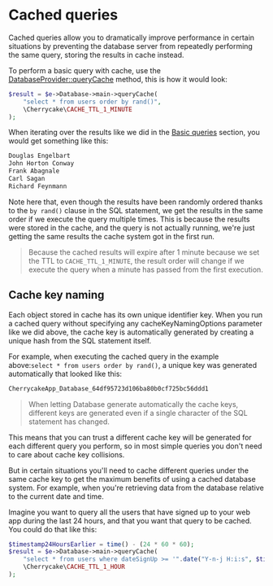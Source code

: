 # Cached queries

Cached queries allow you to dramatically improve performance in certain situations by preventing the database server from repeatedly performing the same query, storing the results in cache instead.

To perform a basic query with cache, use the [DatabaseProvider::queryCache](../../reference/core-classes/databaseprovider/databaseprovider-methods.md#querycache) method, this is how it would look:

```php
$result = $e->Database->main->queryCache(
    "select * from users order by rand()",
    \Cherrycake\CACHE_TTL_1_MINUTE
);
```

When iterating over the results like we did in the [Basic queries](basic-queries.md) section, you would get something like this:

```php
Douglas Engelbart
John Horton Conway
Frank Abagnale
Carl Sagan
Richard Feynmann
```

Note here that, even though the results have been randomly ordered thanks to the  `by rand()` clause in the SQL statement, we get the results in the same order if we execute the query multiple times. This is because the results were stored in the cache, and the query is not actually running, we're just getting the same results the cache system got in the first run.

> Because the cached results will expire after 1 minute because we set the TTL to `CACHE_TTL_1_MINUTE`, the result order will change if we execute the query when a minute has passed from the first execution.

## Cache key naming

Each object stored in cache has its own unique identifier key. When you run a cached query without specifying any cacheKeyNamingOptions parameter like we did above, the cache key is automatically generated by creating a unique hash from the SQL statement itself.

For example, when executing the cached query in the example above:`select * from users order by rand()`, a unique key was generated automatically that looked like this:

```php
CherrycakeApp_Database_64df95723d106ba80b0cf725bc56ddd1
```

> When letting Database generate automatically the cache keys, different keys are generated even if a single character of the SQL statement has changed.

This means that you can trust a different cache key will be generated for each different query you perform, so in most simple queries you don't need to care about cache key collisions.

But in certain situations you'll need to cache different queries under the same cache key to get the maximum benefits of using a cached database system. For example, when you're retrieving data from the database relative to the current date and time.

Imagine you want to query all the users that have signed up to your web app during the last 24 hours, and that you want that query to be cached. You could do that like this:

```php
$timestamp24HoursEarlier = time() - (24 * 60 * 60);
$result = $e->Database->main->queryCache(
    "select * from users where dateSignUp >= '".date("Y-n-j H:i:s", $timestamp24HoursEarlier)."'",
    \Cherrycake\CACHE_TTL_1_HOUR
);
```



